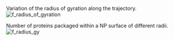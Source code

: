 Variation of the radius of gyration along the trajectory.
![f_radius_of_gyration](https://github.com/user-attachments/assets/43bdd6ed-d1e9-45ea-a82c-bfd0c99f8cd9)


Number of proteins packaged within a NP surface of different radii.
![f_radius_gy](https://github.com/user-attachments/assets/6f344a71-dce0-41ce-925c-283c9e116b65)

